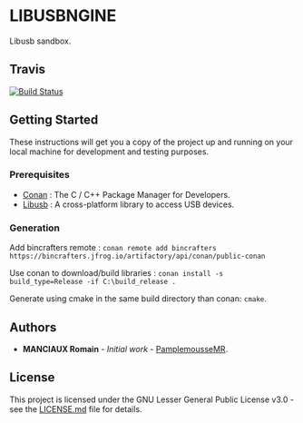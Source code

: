 # LIBUSBNGINE

Libusb sandbox.

## Travis

[![Build Status](https://travis-ci.com/PamplemousseMR/LIBUSBNGINE.svg?branch=master)](https://travis-ci.com/PamplemousseMR/LIBUSBNGINE)

## Getting Started

These instructions will get you a copy of the project up and running on your local machine for development and testing purposes.

### Prerequisites

- [Conan](https://conan.io/) : The C / C++ Package Manager for Developers.
- [Libusb](https://github.com/libusb/libusb) : A cross-platform library to access USB devices.

### Generation

Add bincrafters remote : `conan remote add bincrafters https://bincrafters.jfrog.io/artifactory/api/conan/public-conan`

Use conan to download/build libraries : `conan install -s build_type=Release -if C:\build_release .`

Generate using cmake in the same build directory than conan: `cmake`.

## Authors

* **MANCIAUX Romain** - *Initial work* - [PamplemousseMR](https://github.com/PamplemousseMR).

## License

This project is licensed under the GNU Lesser General Public License v3.0 - see the [LICENSE.md](LICENSE.md) file for details.

